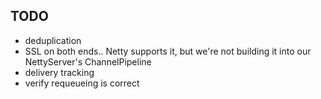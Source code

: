 TODO
----
 * deduplication
 * SSL on both ends.. Netty supports it, but we're not building it into our NettyServer's ChannelPipeline
 * delivery tracking
 * verify requeueing is correct
